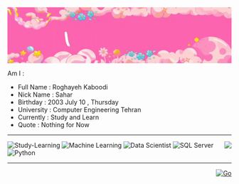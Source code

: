 <img align = "center" src = "https://github.com/Roghi-Kaboodi/Roghi-Kaboodi/blob/main/video_2024-10-10_13-53-02_2.gif" />


Am I :
- Full Name : Roghayeh Kaboodi
- Nick Name : Sahar
- Birthday : 2003 July 10 , Thursday
- University : Computer Engineering Tehran
- Currently : Study and Learn
- Quote : Nothing for Now

---------

<img align = "right" src = "https://github-readme-stats.vercel.app/api?username=Roghi-Kaboodi&show_icons=true&theme=radical" />

<img src="https://img.shields.io/badge/Study-Lerning:-pink" alt="Study-Learning">
<img src="https://img.shields.io/badge/Machine%20learning-pink" alt="Machine Learning">
<img src="https://img.shields.io/badge/Data%20Scientist-pink" alt="Data Scientist">
<img src="https://img.shields.io/badge/SQL%20Server-pink" alt="SQL Server">
<img src="https://img.shields.io/badge/Pyton-pink" alt="Python">

---------

<div style="text-align: right;">
  <a href="#top">
    <img src="https://img.shields.io/badge/Go-top-pink" alt="Go">
  </a>
</div>



